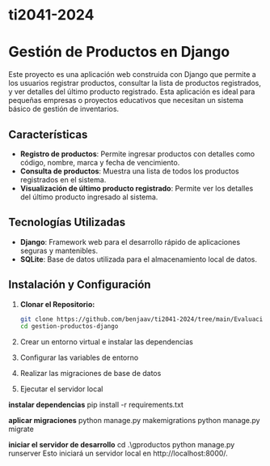 # ti2041-2024
# Gestión de Productos en Django

Este proyecto es una aplicación web construida con Django que permite a los usuarios registrar productos, consultar la lista de productos registrados, y ver detalles del último producto registrado. Esta aplicación es ideal para pequeñas empresas o proyectos educativos que necesitan un sistema básico de gestión de inventarios.

## Características

- **Registro de productos**: Permite ingresar productos con detalles como código, nombre, marca y fecha de vencimiento.
- **Consulta de productos**: Muestra una lista de todos los productos registrados en el sistema.
- **Visualización de último producto registrado**: Permite ver los detalles del último producto ingresado al sistema.

## Tecnologías Utilizadas

- **Django**: Framework web para el desarrollo rápido de aplicaciones seguras y mantenibles.
- **SQLite**: Base de datos utilizada para el almacenamiento local de datos.

## Instalación y Configuración

1. **Clonar el Repositorio:**

   ```bash
   git clone https://github.com/benjaav/ti2041-2024/tree/main/Evaluaciones/sumativa1/gproductos
   cd gestion-productos-django
2. Crear un entorno virtual e instalar las dependencias

3. Configurar las variables de entorno

4. Realizar las migraciones de base de datos

5. Ejecutar el servidor local

**instalar dependencias**
pip install -r requirements.txt

**aplicar migraciones**
python manage.py makemigrations
python manage.py migrate


**iniciar el servidor de desarrollo**
cd .\gproductos
python manage.py runserver
Esto iniciará un servidor local en http://localhost:8000/.


